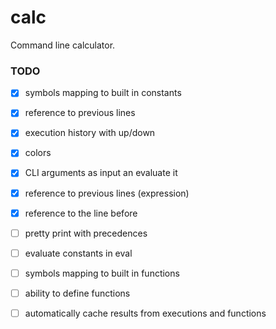# calc

Command line calculator.

### TODO
- [x] symbols mapping to built in constants
- [x] reference to previous lines
- [x] execution history with up/down
- [x] colors
- [x] CLI arguments as input an evaluate it
- [x] reference to previous lines (expression)
- [x] reference to the line before
- [ ] pretty print with precedences
- [ ] evaluate constants in eval
- [ ] symbols mapping to built in functions
- [ ] ability to define functions
- [ ] automatically cache results from executions and functions


